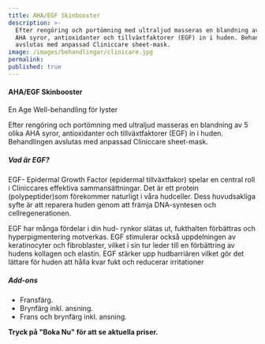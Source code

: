 ```yaml
---
title: AHA/EGF Skinbooster
description: >-
  Efter rengöring och portömning med ultraljud masseras en blandning av 5 olika
  AHA syror, antioxidanter och tillväxtfaktorer (EGF) in i huden. Behandlingen
  avslutas med anpassad Cliniccare sheet-mask.
image: /images/behandlingar/clinicare.jpg
permalink:
published: true
---
```

#### AHA/EGF Skinbooster

En Age Well-behandling för lyster

Efter rengöring och portömning med ultraljud masseras en blandning av 5 olika AHA syror, antioxidanter och tillväxtfaktorer (EGF) in i huden. Behandlingen avslutas med anpassad Cliniccare sheet-mask.

##### Vad är EGF?

EGF- Epidermal Growth Factor (epidermal tillväxtfakor) spelar en central roll i Cliniccares effektiva sammansättningar. Det är ett protein (polypeptider)som förekommer naturligt i våra hudceller. Dess huvudsakliga syfte är att reparera huden genom att främja DNA-syntesen och cellregenerationen.

EGF har många fördelar i din hud- rynkor slätas ut, fukthalten förbättras och hyperpigmentering motverkas. EGF stimulerar också uppdelningen av keratinocyter och fibroblaster, vilket i sin tur leder till en förbättring av hudens kollagen och elastin. EGF stärker upp hudbarriären vilket gör det lättare för huden att hålla kvar fukt och reducerar irritationer

##### Add-ons

* Fransfärg.
* Brynfärg inkl. ansning.
* Frans och brynfärg inkl. ansning.

**Tryck på "Boka Nu" för att se aktuella priser.**
